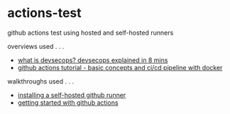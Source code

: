 # actions-test
github actions test using hosted and self-hosted runners


overviews used . . .  
- [what is devsecops? devsecops explained in 8 mins](https://youtu.be/nrhxNNH5lt0)  
- [github actions tutorial - basic concepts and ci/cd pipeline with docker](https://youtu.be/R8_veQiYBjI)

walkthroughs used . . .
- [installing a self-hosted github runner](https://ideasawakened.com/post/radauthenticator-part-4-build-automation-with-delphi-and-github-by-installing-a-self-hosted-runner)
- [getting started with github actions](https://ideasawakened.com/post/radauthenticator-part-5-implement-a-hello-world-github-action-on-your-self-hosted-runner)    

